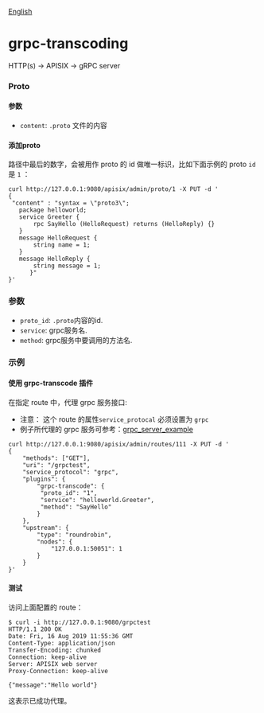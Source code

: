 [English](grpc-transcoding.md)
# grpc-transcoding

HTTP(s) -> APISIX -> gRPC server

### Proto

#### 参数
* `content`: `.proto` 文件的内容

#### 添加proto

路径中最后的数字，会被用作 proto 的 id 做唯一标识，比如下面示例的 proto `id` 是 `1` ：

```shell
curl http://127.0.0.1:9080/apisix/admin/proto/1 -X PUT -d '
{
 "content" : "syntax = \"proto3\";
   package helloworld;
   service Greeter {
       rpc SayHello (HelloRequest) returns (HelloReply) {}
   }
   message HelloRequest {
       string name = 1;
   }
   message HelloReply {
       string message = 1;
      }"
}'
```

### 参数

* `proto_id`: `.proto`内容的id.
* `service`:  grpc服务名.
* `method`:   grpc服务中要调用的方法名.



### 示例

#### 使用 grpc-transcode 插件

在指定 route 中，代理 grpc 服务接口:

* 注意： 这个 route 的属性`service_protocal` 必须设置为 `grpc`
* 例子所代理的 grpc 服务可参考：[grpc_server_example](https://github.com/nic-chen/grpc_server_example)

```shell
curl http://127.0.0.1:9080/apisix/admin/routes/111 -X PUT -d '
{
    "methods": ["GET"],
    "uri": "/grpctest",
    "service_protocol": "grpc",
    "plugins": {
        "grpc-transcode": {
         "proto_id": "1",
         "service": "helloworld.Greeter",
         "method": "SayHello"
        }
    },
    "upstream": {
        "type": "roundrobin",
        "nodes": {
            "127.0.0.1:50051": 1
        }
    }
}'
```


#### 测试

访问上面配置的 route：

```shell
$ curl -i http://127.0.0.1:9080/grpctest
HTTP/1.1 200 OK
Date: Fri, 16 Aug 2019 11:55:36 GMT
Content-Type: application/json
Transfer-Encoding: chunked
Connection: keep-alive
Server: APISIX web server
Proxy-Connection: keep-alive

{"message":"Hello world"}
```

这表示已成功代理。

